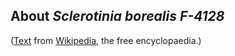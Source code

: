 About *Sclerotinia borealis F-4128* 
-----------------------------------



([Text](http://en.wikipedia.org/wiki/Sclerotinia_borealis) from
[Wikipedia](http://en.wikipedia.org/), the free encyclopaedia.)

